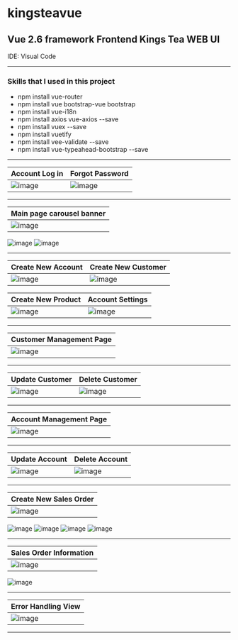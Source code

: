 # kingsteavue


<H2> Vue 2.6 framework Frontend Kings Tea WEB UI</H2>
IDE: Visual Code

<HR>

<H3>Skills that I used in this project</H3>
  
- npm install vue-router
- npm install vue bootstrap-vue bootstrap
- npm install vue-i18n
- npm install axios vue-axios --save
- npm install vuex --save
- npm install vuetify
- npm install vee-validate --save
- npm install vue-typeahead-bootstrap --save


<HR>
  
| Account Log in | Forgot Password |
| ------ | ------ |
| ![image](https://user-images.githubusercontent.com/40432032/156097083-4921eb29-69ef-4845-90e4-07db8abc22fe.png) |  ![image](https://user-images.githubusercontent.com/40432032/156097187-5c49d5f7-740b-4b17-b792-0435677b8618.png)  |
  
<HR>
   
| Main page carousel banner |
| ------ |
| ![image](https://user-images.githubusercontent.com/40432032/155998820-0e593591-497c-4b10-8fa8-c49be10a1507.png)
  ![image](https://user-images.githubusercontent.com/40432032/155998974-794ed584-6f45-4e21-ac71-a85826e4a4f4.png)
  ![image](https://user-images.githubusercontent.com/40432032/155999172-4b26b000-cefa-4960-aed1-c865a991a167.png)

<HR>

| Create New Account | Create New Customer |
| ------ | ------ |
| ![image](https://user-images.githubusercontent.com/40432032/156096690-7527f982-b90f-4fcf-9163-42393cbfa16c.png) |  ![image](https://user-images.githubusercontent.com/40432032/156096598-4fdf4827-5605-491f-b65b-10fc81084f8c.png)  |

  

| Create New Product | Account Settings |
| ------ | ------ |
| ![image](https://user-images.githubusercontent.com/40432032/156106392-53704996-1e96-4446-b25d-0c2ff0910829.png) | ![image](https://user-images.githubusercontent.com/40432032/156106336-74fff54f-79ef-470a-8df0-5897f9ee38d3.png) |     
  
<HR>  
 
| Customer Management Page |
| ------ |
| ![image](https://user-images.githubusercontent.com/40432032/155997198-3f22d338-350f-4e52-9eb0-07a3226fe9a5.png) | 

<HR>
   
| Update Customer | Delete Customer |
| ------ | ------ |
| ![image](https://user-images.githubusercontent.com/40432032/155997336-352db9e1-0f32-4a23-af18-8e02d3d18e77.png) |  ![image](https://user-images.githubusercontent.com/40432032/155997500-cc230912-4eb0-4cdf-b95e-c3d88ce6ee16.png)  |

<HR>
  
| Account Management Page |
| ------ |
| ![image](https://user-images.githubusercontent.com/40432032/156098809-a46a969d-6bac-430c-9480-64c69f95789c.png) | 

<HR>
  
| Update Account | Delete Account |
| ------ | ------ |
| ![image](https://user-images.githubusercontent.com/40432032/156098896-5b68bec6-1b0e-445b-8faa-31164d4e90ab.png) |  ![image](https://user-images.githubusercontent.com/40432032/156100863-61a2d594-50da-491f-b2a1-a988d9e32a1e.png)  |
  
<HR>  
  
| Create New Sales Order |
| ------ |
| ![image](https://user-images.githubusercontent.com/40432032/156107978-a9da5dae-e11c-4925-afe4-72ed71251684.png)
  ![image](https://user-images.githubusercontent.com/40432032/156108023-2353b307-5956-477d-9c21-9ee181c40e7b.png)
  ![image](https://user-images.githubusercontent.com/40432032/156108150-71690594-977b-443d-a921-22bd6c2465ef.png)
  ![image](https://user-images.githubusercontent.com/40432032/156108184-cf90d831-a2f0-4d7e-aab6-c591656f8a3d.png)
  ![image](https://user-images.githubusercontent.com/40432032/156108218-6e24bdcd-45bf-42b5-b630-38644f4f037d.png)

<HR>
  
| Sales Order Information |
| ------ |
| ![image](https://user-images.githubusercontent.com/40432032/156110075-56d7f853-ba66-4cbb-816f-ba67ce6722f0.png)
  ![image](https://user-images.githubusercontent.com/40432032/156110102-91bc24c8-ab16-4985-8bca-3b0f0d7ad36d.png)

<HR>
  
| Error Handling View |
| ------ |
| ![image](https://user-images.githubusercontent.com/40432032/156110343-84bed3ce-bc59-4332-a25a-06984e82aa6f.png)  
  
<HR>
  


